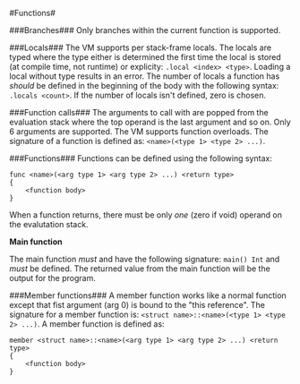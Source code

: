 #Functions#

###Branches###
Only branches within the current function is supported.

###Locals###
The VM supports per stack-frame locals. The locals are typed where the type either is determined the first time the local is stored (at compile time, not runtime) or explicity: `.local <index> <type>`. Loading
a local without type results in an error.
The number of locals a function has _should_ be defined in the beginning of the body with the following
syntax: `.locals <count>`. If the number of locals isn't defined, zero is chosen.

###Function calls###
The arguments to call with are popped from the evaluation stack where the top operand is the last argument and so on. Only 6 arguments are supported. The VM supports function overloads. The signature of a function is defined as: `<name>(<type 1> <type 2> ...)`.

###Functions###
Functions can be defined using the following syntax:
```
func <name>(<arg type 1> <arg type 2> ...) <return type>
{
    <function body>
}
```
When a function returns, there must be only _one_ (zero if void) operand on the evalutation stack.

__Main function__

The main function _must_ and have the following signature: `main() Int` and _must_ be defined.
The returned value from the main function will be the output for the program.

###Member functions###
A member function works like a normal function except that fist argument (arg 0) is bound to the "this reference". The signature for a member function is: `<struct name>::<name>(<type 1> <type 2> ...)`. A member function is defined as:
```
member <struct name>::<name>(<arg type 1> <arg type 2> ...) <return type>
{
    <function body>
}
```
